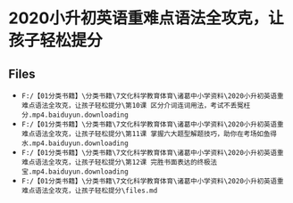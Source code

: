 # 2020小升初英语重难点语法全攻克，让孩子轻松提分

## Files

- `F:/【01分类书籍】\分类书籍\7文化科学教育体育\诸葛中小学资料\2020小升初英语重难点语法全攻克，让孩子轻松提分\第10课 区分介词连词用法，考试不丢冤枉分.mp4.baiduyun.downloading`
- `F:/【01分类书籍】\分类书籍\7文化科学教育体育\诸葛中小学资料\2020小升初英语重难点语法全攻克，让孩子轻松提分\第11课 掌握六大题型解题技巧，助你在考场如鱼得水.mp4.baiduyun.downloading`
- `F:/【01分类书籍】\分类书籍\7文化科学教育体育\诸葛中小学资料\2020小升初英语重难点语法全攻克，让孩子轻松提分\第12课 完胜书面表达的终极法宝.mp4.baiduyun.downloading`
- `F:/【01分类书籍】\分类书籍\7文化科学教育体育\诸葛中小学资料\2020小升初英语重难点语法全攻克，让孩子轻松提分\files.md`

